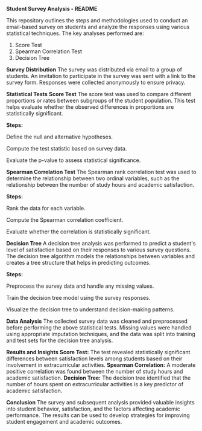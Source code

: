 **Student Survey Analysis - README**

This repository outlines the steps and methodologies used to conduct an email-based survey on students and analyze the responses using various statistical techniques. The key analyses performed are:

1) Score Test
2) Spearman Correlation Test
3) Decision Tree

**Survey Distribution**
The survey was distributed via email to a group of students. An invitation to participate in the survey was sent with a link to the survey form. Responses were collected anonymously to ensure privacy.

**Statistical Tests**
**Score Test**
The score test was used to compare different proportions or rates between subgroups of the student population. This test helps evaluate whether the observed differences in proportions are statistically significant.

**Steps:**

Define the null and alternative hypotheses.

Compute the test statistic based on survey data.

Evaluate the p-value to assess statistical significance.


**Spearman Correlation Test**
The Spearman rank correlation test was used to determine the relationship between two ordinal variables, such as the relationship between the number of study hours and academic satisfaction.

**Steps:**

Rank the data for each variable.

Compute the Spearman correlation coefficient.

Evaluate whether the correlation is statistically significant.

**Decision Tree**
A decision tree analysis was performed to predict a student's level of satisfaction based on their responses to various survey questions. The decision tree algorithm models the relationships between variables and creates a tree structure that helps in predicting outcomes.

**Steps:**

Preprocess the survey data and handle any missing values.

Train the decision tree model using the survey responses.

Visualize the decision tree to understand decision-making patterns.

**Data Analysis**
The collected survey data was cleaned and preprocessed before performing the above statistical tests. Missing values were handled using appropriate imputation techniques, and the data was split into training and test sets for the decision tree analysis.

**Results and Insights**
**Score Test:** The test revealed statistically significant differences between satisfaction levels among students based on their involvement in extracurricular activities.
**Spearman Correlation:** A moderate positive correlation was found between the number of study hours and academic satisfaction.
**Decision Tree:** The decision tree identified that the number of hours spent on extracurricular activities is a key predictor of academic satisfaction.

**Conclusion**
The survey and subsequent analysis provided valuable insights into student behavior, satisfaction, and the factors affecting academic performance. The results can be used to develop strategies for improving student engagement and academic outcomes.

